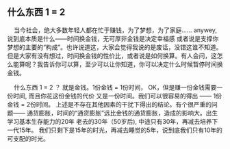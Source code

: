 
## 什么东西 1 = 2

&nbsp;&nbsp;&nbsp;&nbsp;当今社会，绝大多数年轻人都在忙于赚钱，为了梦想，为了家庭...... anywey, 说到底本质是什么——时间换金钱，无可厚非金钱是决定幸福感 或者说是支撑你梦想的主要的“构成”。也许说道这，大家会觉得我说的是废话，没错这谁不知道。但是大家有没有想过，时间换金钱的性价比，或者说是如何换算。有人会问，这怎么能算呢？我告诉你可以算，至少可以让你知道，你可以决定什么时候暂停时间换金钱。

&nbsp;&nbsp;&nbsp;&nbsp;什么东西 1 = 2 ？ 就是金钱。1份金钱 = 1份时间， OK，但是赚一份金钱需要一份时间, 而且你花这份金钱的代价 又是一份时间。我们可以很容易的得出 —— 1份金钱 = 2份时间。 上述是不存在其他因素的干扰下得出的结论。有个很严重的问题—— 通货膨胀，时间的“通货膨胀”远比金钱的通货膨胀，造成的影响大。出生学习基本生存能力的20年 老去的30年（50岁后), 中途只有30年，再减去培养下一代15年。 我们只剩下是15年的时光，再减去睡觉的5年，说到底我们只有10年的可支配的时光。

